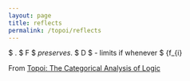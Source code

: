 ```yaml
---
layout: page
title: reflects
permalink: /topoi/reflects
---
```

$ . $ F $ _preserves_. $ D $ - limits if whenever $ {f_{i}


From [Topoi: The Categorical Analysis of Logic](https://mathgloss.github.io/MathGloss/topoi.html)